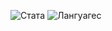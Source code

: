 ![Стата](https://github-readme-stats.vercel.app/api?username=avariuous&show_icons=true&theme=github_dark)
![Лангуагес](https://github-readme-stats.vercel.app/api/top-langs/?username=avariuous&layout=compact&theme=github_dark)
